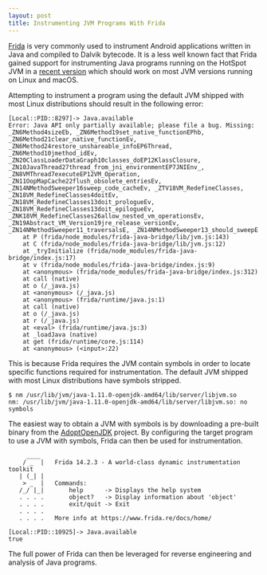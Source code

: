 ```yaml
---
layout: post
title: Instrumenting JVM Programs With Frida
---
```


[Frida][frida] is very commonly used to instrument Android applications written in Java
and compiled to Dalvik bytecode. It is a less well known fact that Frida
gained support for instrumenting Java programs running on the HotSpot JVM in a
[recent version][frida-hotspot] which should work on most JVM versions running
on Linux and macOS.

Attempting to instrument a program using the default JVM shipped with most
Linux distributions should result in the following error:

```
[Local::PID::8297]-> Java.available
Error: Java API only partially available; please file a bug. Missing: _ZN6Method4sizeEb, _ZN6Method19set_native_functionEPhb, _ZN6Method21clear_native_functionEv, _ZN6Method24restore_unshareable_infoEP6Thread, _ZN6Method10jmethod_idEv, _ZN20ClassLoaderDataGraph10classes_doEP12KlassClosure, _ZN10JavaThread27thread_from_jni_environmentEP7JNIEnv_, _ZN8VMThread7executeEP12VM_Operation, _ZN11OopMapCache22flush_obsolete_entriesEv, _ZN14NMethodSweeper16sweep_code_cacheEv, _ZTV18VM_RedefineClasses, _ZN18VM_RedefineClasses4doitEv, _ZN18VM_RedefineClasses13doit_prologueEv, _ZN18VM_RedefineClasses13doit_epilogueEv, _ZNK18VM_RedefineClasses26allow_nested_vm_operationsEv, _ZN19Abstract_VM_Version19jre_release_versionEv, _ZN14NMethodSweeper11_traversalsE, _ZN14NMethodSweeper13_should_sweepE
    at P (frida/node_modules/frida-java-bridge/lib/jvm.js:143)
    at C (frida/node_modules/frida-java-bridge/lib/jvm.js:12)
    at _tryInitialize (frida/node_modules/frida-java-bridge/index.js:17)
    at v (frida/node_modules/frida-java-bridge/index.js:9)
    at <anonymous> (frida/node_modules/frida-java-bridge/index.js:312)
    at call (native)
    at o (/_java.js)
    at <anonymous> (/_java.js)
    at <anonymous> (frida/runtime/java.js:1)
    at call (native)
    at o (/_java.js)
    at r (/_java.js)
    at <eval> (frida/runtime/java.js:3)
    at _loadJava (native)
    at get (frida/runtime/core.js:114)
    at <anonymous> (<input>:22)
```

This is because Frida requires the JVM contain symbols in order to locate
specific functions required for instrumentation. The default JVM shipped with
most Linux distributions have symbols stripped.

```
$ nm /usr/lib/jvm/java-1.11.0-openjdk-amd64/lib/server/libjvm.so
nm: /usr/lib/jvm/java-1.11.0-openjdk-amd64/lib/server/libjvm.so: no symbols
```

The easiest way to obtain a JVM with symbols is by downloading a pre-built
binary from the [AdoptOpenJDK][adoptopenjdk] project. By configuring the
target program to use a JVM with symbols, Frida can then be used for 
instrumentation.

```
     ____
    / _  |   Frida 14.2.3 - A world-class dynamic instrumentation toolkit
   | (_| |
    > _  |   Commands:
   /_/ |_|       help      -> Displays the help system
   . . . .       object?   -> Display information about 'object'
   . . . .       exit/quit -> Exit
   . . . .
   . . . .   More info at https://www.frida.re/docs/home/

[Local::PID::10925]-> Java.available
true
```

The full power of Frida can then be leveraged for reverse engineering and
analysis of Java programs.

[frida]: https://frida.re/
[frida-hotspot]: https://frida.re/news/2020/06/29/frida-12-10-released/
[adoptopenjdk]: https://adoptopenjdk.net/index.html
